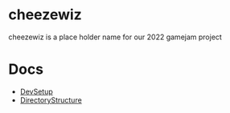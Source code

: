 # cheezewiz
cheezewiz is a place holder name for our 2022 gamejam project

# Docs
* [DevSetup](./docs/DevSetup.md)
* [DirectoryStructure](./docs/DirectoryStructure.md)
